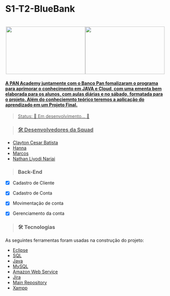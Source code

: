 # S1-T2-BlueBank

<h1 align="center"><a href="https://bancopan.corporate.gama.academy/"><img width="250" height="150"src="https://bancopan.corporate.gama.academy/wp-content/uploads/sites/10/2021/08/logo-Positivo.png"><img width="250" height="150"src="https://bancopan.corporate.gama.academy/wp-content/uploads/sites/10/2021/08/gama-academy-logo-horizontal-verde-preto.png"</a></h1>

#### A PAN Academy juntamente com o Banco Pan fomalizaram o programa para aprimorar o conhecimento em JAVA e Cloud, com uma ementa bem elaborada para os alunos, com aulas diárias e no sábado, formatada para o projeto. Além do conheciemnto teórico teremos a aplicação do aprendizado em um Projeto Final.


> Status: 🚀 Em desenvolvimento...  🚧

> ### 🛠 Desenvolvedores da Squad

- [Clayton Cesar Batista](https://github.com/Claytoncb82/)
- [Hanna](https://github.com/Honey-lee429)
- [Marcos](https://github.com/DevMarcus007)
- [Nathan Liyodi Nariai](https://github.com/nyodinariai)

> ### Back-End

- [x] Cadastro de Cliente
- [x] Cadastro de Conta
- [x] Movimentação de conta
- [x] Gerenciamento da conta


> ### 🛠 Tecnologias

As seguintes ferramentas foram usadas na construção do projeto:

- [Eclipse](https://www.eclipse.org/)
- [SQL]()
- [Java]()
- [MySQL]()
- [Amazon Web Service]()
- [Jira](https://www.atlassian.com/br/software/jira/)
- [Main Repository]()
- [Xampp]()
